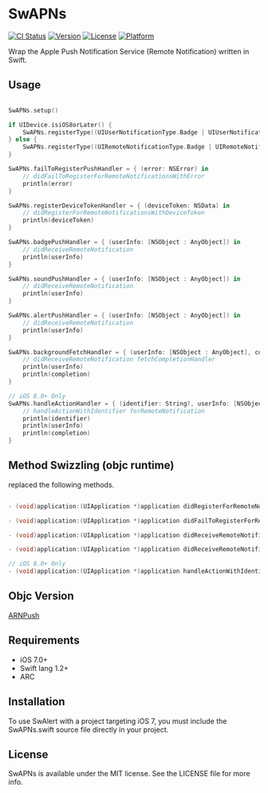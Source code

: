 # SwAPNs

[![CI Status](http://img.shields.io/travis/Airin/ARNAlert.svg?style=flat)](https://travis-ci.org/xxxAIRINxxx/SwAPNs)
[![Version](https://img.shields.io/cocoapods/v/ARNAlert.svg?style=flat)](http://cocoadocs.org/docsets/SwAPNs)
[![License](https://img.shields.io/cocoapods/l/ARNAlert.svg?style=flat)](http://cocoadocs.org/docsets/SwAPNs)
[![Platform](https://img.shields.io/cocoapods/p/ARNAlert.svg?style=flat)](http://cocoadocs.org/docsets/SwAPNs)

Wrap the Apple Push Notification Service (Remote Notification) written in Swift.

## Usage

```swift

SwAPNs.setup()

if UIDevice.isiOS8orLater() {
    SwAPNs.registerType((UIUserNotificationType.Badge | UIUserNotificationType.Sound | UIUserNotificationType.Alert), categories: nil)
} else {
    SwAPNs.registerType((UIRemoteNotificationType.Badge | UIRemoteNotificationType.Sound | UIRemoteNotificationType.Alert), categories: nil)
}

SwAPNs.failToRegisterPushHandler = { (error: NSError) in
    // didFailToRegisterForRemoteNotificationsWithError
    println(error)
}

SwAPNs.registerDeviceTokenHandler = { (deviceToken: NSData) in
    // didRegisterForRemoteNotificationsWithDeviceToken
    println(deviceToken)
}

SwAPNs.badgePushHandler = { (userInfo: [NSObject : AnyObject]) in
    // didReceiveRemoteNotification
    println(userInfo)
}

SwAPNs.soundPushHandler = { (userInfo: [NSObject : AnyObject]) in
    // didReceiveRemoteNotification
    println(userInfo)
}

SwAPNs.alertPushHandler = { (userInfo: [NSObject : AnyObject]) in
    // didReceiveRemoteNotification
    println(userInfo)
}

SwAPNs.backgroundFetchHandler = { (userInfo: [NSObject : AnyObject], completion: (UIBackgroundFetchResult) -> Void) in
    // didReceiveRemoteNotification fetchCompletionHandler
    println(userInfo)
    println(completion)
}

// iOS 8.0+ Only
SwAPNs.handleActionHandler = { (identifier: String?, userInfo: [NSObject : AnyObject], completion: () -> Void) in
    // handleActionWithIdentifier forRemoteNotification
    println(identifier)
    println(userInfo)
    println(completion)
}

```

## Method Swizzling (objc runtime)

replaced the following methods.

```objective-c

- (void)application:(UIApplication *)application didRegisterForRemoteNotificationsWithDeviceToken:(NSData *)deviceToken;

- (void)application:(UIApplication *)application didFailToRegisterForRemoteNotificationsWithError:(NSError *)error;

- (void)application:(UIApplication *)application didReceiveRemoteNotification:(NSDictionary *)userInfo;

- (void)application:(UIApplication *)application didReceiveRemoteNotification:(NSDictionary *)userInfo fetchCompletionHandler:(void (^)(UIBackgroundFetchResult result))completionHandler;

// iOS 8.0+ Only
- (void)application:(UIApplication *)application handleActionWithIdentifier:(NSString *)identifier forRemoteNotification:(NSDictionary *)userInfo completionHandler:(void(^)())completionHandler;

```

## Objc Version

[ARNPush](https://github.com/xxxAIRINxxx/ARNPush)


## Requirements

* iOS 7.0+
* Swift lang 1.2+
* ARC

## Installation

To use SwAlert with a project targeting iOS 7, you must include the
SwAPNs.swift source file directly in your project.


## License

SwAPNs is available under the MIT license. See the LICENSE file for more info.
